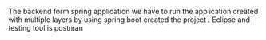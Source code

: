 The backend form spring application we have to run the application created with multiple layers  by using spring boot created the project .
Eclipse and testing tool is postman
